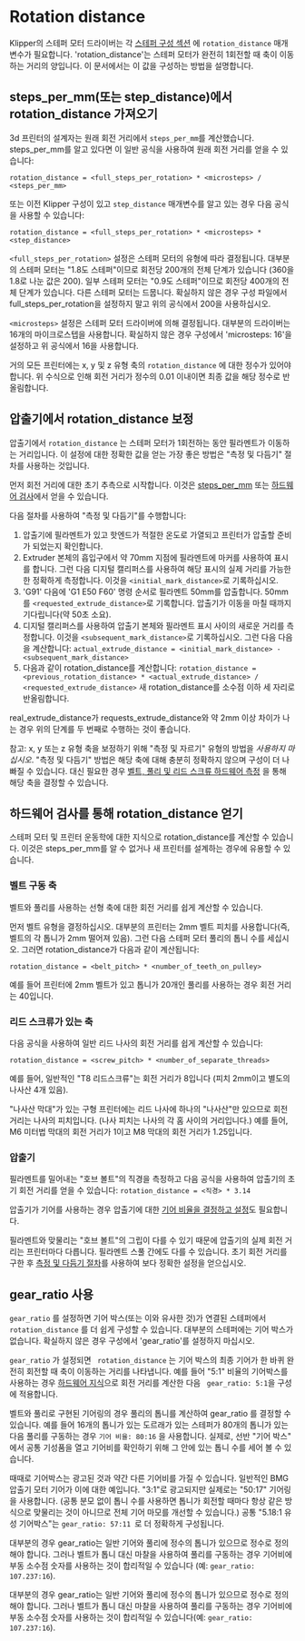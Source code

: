 # Rotation distance

Klipper의 스테퍼 모터 드라이버는 각 [스테퍼 구성 섹션](Config_Reference.md#stepper) 에 `rotation_distance` 매개변수가 필요합니다. 'rotation_distance'는 스테퍼 모터가 완전히 1회전할 때 축이 이동하는 거리의 양입니다. 이 문서에서는 이 값을 구성하는 방법을 설명합니다.

## steps_per_mm(또는 step_distance)에서 rotation_distance 가져오기

3d 프린터의 설계자는 원래 회전 거리에서 `steps_per_mm`를 계산했습니다. steps_per_mm를 알고 있다면 이 일반 공식을 사용하여 원래 회전 거리를 얻을 수 있습니다:

```
rotation_distance = <full_steps_per_rotation> * <microsteps> / <steps_per_mm>
```

또는 이전 Klipper 구성이 있고 `step_distance` 매개변수를 알고 있는 경우 다음 공식을 사용할 수 있습니다:

```
rotation_distance = <full_steps_per_rotation> * <microsteps> * <step_distance>
```

`<full_steps_per_rotation>` 설정은 스테퍼 모터의 유형에 따라 결정됩니다. 대부분의 스테퍼 모터는 "1.8도 스테퍼"이므로 회전당 200개의 전체 단계가 있습니다 (360을 1.8로 나눈 값은 200). 일부 스테퍼 모터는 "0.9도 스테퍼"이므로 회전당 400개의 전체 단계가 있습니다. 다른 스테퍼 모터는 드뭅니다. 확실하지 않은 경우 구성 파일에서 full_steps_per_rotation을 설정하지 말고 위의 공식에서 200을 사용하십시오.

`<microsteps>` 설정은 스테퍼 모터 드라이버에 의해 결정됩니다. 대부분의 드라이버는 16개의 마이크로스텝을 사용합니다. 확실하지 않은 경우 구성에서 'microsteps: 16'을 설정하고 위 공식에서 16을 사용합니다.

거의 모든 프린터에는 x, y 및 z 유형 축의 `rotation_distance` 에 대한 정수가 있어야 합니다. 위 수식으로 인해 회전 거리가 정수의 0.01 이내이면 최종 값을 해당 정수로 반올림합니다.

## 압출기에서 rotation_distance 보정

압출기에서 `rotation_distance` 는 스테퍼 모터가 1회전하는 동안 필라멘트가 이동하는 거리입니다. 이 설정에 대한 정확한 값을 얻는 가장 좋은 방법은 "측정 및 다듬기" 절차를 사용하는 것입니다.

먼저 회전 거리에 대한 초기 추측으로 시작합니다. 이것은 [steps_per_mm](#obtaining-rotation_distance-from-steps_per_mm-or-step_distance) 또는 [하드웨어 검사](#extruder)에서 얻을 수 있습니다.

다음 절차를 사용하여 "측정 및 다듬기"를 수행합니다:

1. 압출기에 필라멘트가 있고 핫엔드가 적절한 온도로 가열되고 프린터가 압출할 준비가 되었는지 확인합니다.
1. Extruder 본체의 흡입구에서 약 70mm 지점에 필라멘트에 마커를 사용하여 표시를 합니다. 그런 다음 디지털 캘리퍼스를 사용하여 해당 표시의 실제 거리를 가능한 한 정확하게 측정합니다. 이것을 `<initial_mark_distance>`로 기록하십시오.
1. 'G91' 다음에 'G1 E50 F60' 명령 순서로 필라멘트 50mm를 압출합니다. 50mm를 `<requested_extrude_distance>`로 기록합니다. 압출기가 이동을 마칠 때까지 기다립니다(약 50초 소요).
1. 디지털 캘리퍼스를 사용하여 압출기 본체와 필라멘트 표시 사이의 새로운 거리를 측정합니다. 이것을 `<subsequent_mark_distance>`로 기록하십시오. 그런 다음 다음을 계산합니다: `actual_extrude_distance = <initial_mark_distance> - <subsequent_mark_distance>`
1. 다음과 같이 rotation_distance를 계산합니다: `rotation_distance = <previous_rotation_distance> * <actual_extrude_distance> / <requested_extrude_distance>` 새 rotation_distance를 소수점 이하 세 자리로 반올림합니다.

real_extrude_distance가 requests_extrude_distance와 약 2mm 이상 차이가 나는 경우 위의 단계를 두 번째로 수행하는 것이 좋습니다.

참고: x, y 또는 z 유형 축을 보정하기 위해 "측정 및 자르기" 유형의 방법을 *사용하지 마십시오*. "측정 및 다듬기" 방법은 해당 축에 대해 충분히 정확하지 않으며 구성이 더 나빠질 수 있습니다. 대신 필요한 경우 [벨트, 풀리 및 리드 스크류 하드웨어 측정](#obtaining-rotation_distance-by-inspecting-the-hardware) 을 통해 해당 축을 결정할 수 있습니다.

## 하드웨어 검사를 통해 rotation_distance 얻기

스테퍼 모터 및 프린터 운동학에 대한 지식으로 rotation_distance를 계산할 수 있습니다. 이것은 steps_per_mm를 알 수 없거나 새 프린터를 설계하는 경우에 유용할 수 있습니다.

### 벨트 구동 축

벨트와 풀리를 사용하는 선형 축에 대한 회전 거리를 쉽게 계산할 수 있습니다.

먼저 벨트 유형을 결정하십시오. 대부분의 프린터는 2mm 벨트 피치를 사용합니다(즉, 벨트의 각 톱니가 2mm 떨어져 있음). 그런 다음 스테퍼 모터 풀리의 톱니 수를 세십시오. 그러면 rotation_distance가 다음과 같이 계산됩니다:

```
rotation_distance = <belt_pitch> * <number_of_teeth_on_pulley>
```

예를 들어 프린터에 2mm 벨트가 있고 톱니가 20개인 풀리를 사용하는 경우 회전 거리는 40입니다.

### 리드 스크류가 있는 축

다음 공식을 사용하여 일반 리드 나사의 회전 거리를 쉽게 계산할 수 있습니다:

```
rotation_distance = <screw_pitch> * <number_of_separate_threads>
```

예를 들어, 일반적인 "T8 리드스크류"는 회전 거리가 8입니다 (피치 2mm이고 별도의 나사산 4개 있음).

"나사산 막대"가 있는 구형 프린터에는 리드 나사에 하나의 "나사산"만 있으므로 회전 거리는 나사의 피치입니다. (나사 피치는 나사의 각 홈 사이의 거리입니다.) 예를 들어, M6 미터법 막대의 회전 거리가 1이고 M8 막대의 회전 거리가 1.25입니다.

### 압출기

필라멘트를 밀어내는 "호브 볼트"의 직경을 측정하고 다음 공식을 사용하여 압출기의 초기 회전 거리를 얻을 수 있습니다: `rotation_distance = <직경> * 3.14`

압출기가 기어를 사용하는 경우 압출기에 대한 [기어 비율을 결정하고 설정](#using-a-gear_ratio)도 필요합니다.

필라멘트와 맞물리는 "호브 볼트"의 그립이 다를 수 있기 때문에 압출기의 실제 회전 거리는 프린터마다 다릅니다. 필라멘트 스풀 간에도 다를 수 있습니다. 초기 회전 거리를 구한 후 [측정 및 다듬기 절차](#calibrating-rotation_distance-on-extruders)를 사용하여 보다 정확한 설정을 얻으십시오.

## gear_ratio 사용

`gear_ratio` 를 설정하면 기어 박스(또는 이와 유사한 것)가 연결된 스테퍼에서 `rotation_distance` 를 더 쉽게 구성할 수 있습니다. 대부분의 스테퍼에는 기어 박스가 없습니다. 확실하지 않은 경우 구성에서 'gear_ratio'를 설정하지 마십시오.

`gear_ratio` 가 설정되면 ` rotation_distance` 는 기어 박스의 최종 기어가 한 바퀴 완전히 회전할 때 축이 이동하는 거리를 나타냅니다. 예를 들어 "5:1" 비율의 기어박스를 사용하는 경우 [하드웨어 지식](#obtaining-rotation_distance-by-inspecting-the-hardware)으로 회전 거리를 계산한 다음 ` gear_ratio: 5:1`을 구성에 적용합니다.

벨트와 풀리로 구현된 기어링의 경우 풀리의 톱니를 계산하여 gear_ratio 를 결정할 수 있습니다. 예를 들어 16개의 톱니가 있는 도르래가 있는 스테퍼가 80개의 톱니가 있는 다음 풀리를 구동하는 경우 `기어 비율: 80:16` 을 사용합니다. 실제로, 선반 "기어 박스" 에서 공통 기성품을 열고 기어비를 확인하기 위해 그 안에 있는 톱니 수를 세어 볼 수 있습니다.

때때로 기어박스는 광고된 것과 약간 다른 기어비를 가질 수 있습니다. 일반적인 BMG 압출기 모터 기어가 이에 대한 예입니다. "3:1"로 광고되지만 실제로는 "50:17" 기어링을 사용합니다. (공통 분모 없이 톱니 수를 사용하면 톱니가 회전할 때마다 항상 같은 방식으로 맞물리는 것이 아니므로 전체 기어 마모를 개선할 수 있습니다.) 공통 "5.18:1 유성 기어박스"는 `gear_ratio: 57:11 `로 더 정확하게 구성됩니다.

대부분의 경우 gear_ratio는 일반 기어와 풀리에 정수의 톱니가 있으므로 정수로 정의해야 합니다. 그러나 벨트가 톱니 대신 마찰을 사용하여 풀리를 구동하는 경우 기어비에 부동 소수점 숫자를 사용하는 것이 합리적일 수 있습니다 (예: `gear_ratio: 107.237:16`).

대부분의 경우 gear_ratio는 일반 기어와 풀리에 정수의 톱니가 있으므로 정수로 정의해야 합니다. 그러나 벨트가 톱니 대신 마찰을 사용하여 풀리를 구동하는 경우 기어비에 부동 소수점 숫자를 사용하는 것이 합리적일 수 있습니다(예: `gear_ratio: 107.237:16`).
